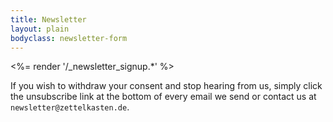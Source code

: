 ```yaml
---
title: Newsletter
layout: plain
bodyclass: newsletter-form
---
```

<%= render '/_newsletter_signup.*' %>

If you wish to withdraw your consent and stop hearing from us, simply click the unsubscribe link at the bottom of every email we send or contact us at `newsletter@zettelkasten.de`.
